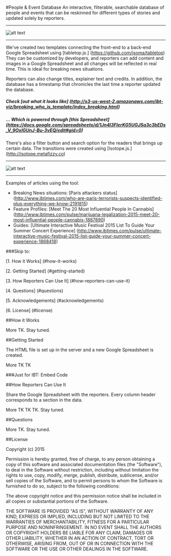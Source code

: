 #People & Event Database
An interactive, filterable, searchable database of people and events that can be reskinned for different types of stories and updated solely by reporters.
___


![alt text](http://s3-us-west-2.amazonaws.com/ibt-viz/breaking_who_is_template/img/template-pics/breakingnews-template.png "What it looks like")

___



We've created two templates connecting the front-end to a back-end Google Spreadsheet using [tabletop.js.] (https://github.com/jsoma/tabletop) They can be customized by developers, and reporters can add content and images in a Google Spreadsheet and all changes will be reflected in real time. This is ideal for breaking news situations.

Reporters can also change titles, explainer text and credits. In addition, the database has a timestamp that chronicles the last time a reporter updated the database.

##### Check [out what it looks like] (http://s3-us-west-2.amazonaws.com/ibt-viz/breaking_who_is_template/index_breaking.html)

##### ... Which is powered through [this Spreadsheet] (https://docs.google.com/spreadsheets/d/1Jn4I3FIerKG5UGJSq3c3bEDs_V_9OxIGUnJ-Bu-3vEQ/edit#gid=0)

There's also a filter button and search option for the readers that brings up certain data. The transitions were created using [Isotope.js.] (http://isotope.metafizzy.co)

___


![alt text](http://s3-us-west-2.amazonaws.com/ibt-viz/breaking_who_is_template/img/template-pics/breakingnews-template.gif "Gif of Filtering")

___



Examples of articles using the tool:

+ Breaking News situations: [Paris attackers status] (http://www.ibtimes.com/who-are-paris-terrorists-suspects-identified-plus-everything-we-know-2191815)
+ Feature Profiles:  [Meet The 20 Most Influential People In Cannabis] (http://www.ibtimes.com/pulse/marijuana-legalization-2015-meet-20-most-influential-people-cannabis-1887890)
+ Guides: [Ultimate Interactive Music Festival 2015 List To Guide Your Summer Concert Experience] (http://www.ibtimes.com/pulse/ultimate-interactive-music-festival-2015-list-guide-your-summer-concert-experience-1868418)

###Skip to:

[1. How it Works] (#how-it-works)

[2. Getting Started] (#getting-started)

[3. How Reporters Can Use It] (#how-reporters-can-use-it)

[4. Questions] (#questions)

[5. Acknowledgements] (#acknowledgements)

[6. License] (#license)

##How it Works

More TK. Stay tuned.

##Getting Started

The HTML file is set up in the server and a new Google Spreadsheet is created.

More TK TK 

###Just for IBT: Embed Code

##How Reporters Can Use It

Share the Google Spreadsheet with the reporters. Every column header corresponds to a section in the data.


More TK TK TK. Stay tuned.

##Questions

More TK. Stay tuned.

##License

Copyright (c) 2015

Permission is hereby granted, free of charge, to any person obtaining a copy
of this software and associated documentation files (the "Software"), to deal
in the Software without restriction, including without limitation the rights
to use, copy, modify, merge, publish, distribute, sublicense, and/or sell
copies of the Software, and to permit persons to whom the Software is
furnished to do so, subject to the following conditions:

The above copyright notice and this permission notice shall be included in
all copies or substantial portions of the Software.

THE SOFTWARE IS PROVIDED "AS IS", WITHOUT WARRANTY OF ANY KIND, EXPRESS OR
IMPLIED, INCLUDING BUT NOT LIMITED TO THE WARRANTIES OF MERCHANTABILITY,
FITNESS FOR A PARTICULAR PURPOSE AND NONINFRINGEMENT.  IN NO EVENT SHALL THE
AUTHORS OR COPYRIGHT HOLDERS BE LIABLE FOR ANY CLAIM, DAMAGES OR OTHER
LIABILITY, WHETHER IN AN ACTION OF CONTRACT, TORT OR OTHERWISE, ARISING FROM,
OUT OF OR IN CONNECTION WITH THE SOFTWARE OR THE USE OR OTHER DEALINGS IN
THE SOFTWARE.



